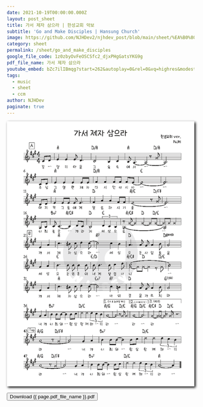 ```yaml
---
date: 2021-10-19T00:00:00.000Z
layout: post_sheet
title: 가서 제자 삼으라 | 한성교회 악보
subtitle: 'Go and Make Disciples | Hansung Church'
image: https://github.com/NJHDev2/njhdev_post/blob/main/sheet/%EA%B0%80%EC%84%9C%20%EC%A0%9C%EC%9E%90%20%EC%82%BC%EC%9C%BC%EB%9D%BC.png?raw=true
category: sheet
permalink: /sheet/go_and_make_disciples
google_file_code: 1z0zbyOvFeOSCSfc2_djxPHgGatsYKG9g
pdf_file_name: 가서 제자 삼으라
youtube_embed: bZc7ilIBmqg?start=262&autoplay=0&rel=0&vq=highres&modestbranding=1
tags:
  - music
  - sheet
  - ccm
author: NJHDev
paginate: true
---
```

<img src="https://github.com/NJHDev2/njhdev_post/blob/main/sheet/%EA%B0%80%EC%84%9C%20%EC%A0%9C%EC%9E%90%20%EC%82%BC%EC%9C%BC%EB%9D%BC.png?raw=true" style="filter: drop-shadow(3px 3px 3px #000)">

<button class="downloadbtn" type="button"
onclick="download()">
<i class="fa fa-cloud-download"></i> Download {{ page.pdf_file_name }}.pdf
</button>
